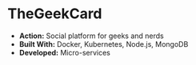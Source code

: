 # TheGeekCard

-   **Action:** Social platform for geeks and nerds
-   **Built With:** Docker, Kubernetes, Node.js, MongoDB
-   **Developed:** Micro-services
